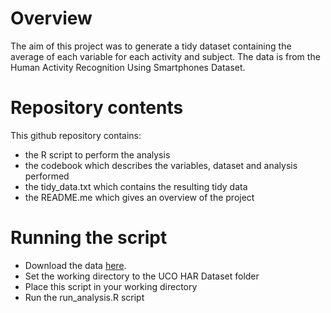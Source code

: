 # Overview
The aim of this project was to generate a tidy dataset containing the average of each variable for each activity and subject.  The data is from the Human Activity Recognition Using Smartphones Dataset.

# Repository contents
This github repository contains:
- the R script to perform the analysis
- the codebook which describes the variables, dataset and analysis performed
- the tidy_data.txt which contains the resulting tidy data
- the README.me which gives an overview of the project

# Running the script
- Download the data [here](https://archive.ics.uci.edu/dataset/240/human+activity+recognition+using+smartphones).
- Set the working directory to the UCO HAR Dataset folder
- Place this script in your working directory
- Run the run_analysis.R script
